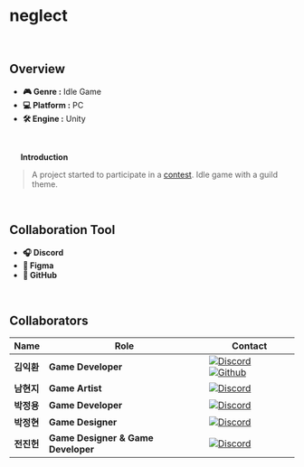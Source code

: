 # neglect
<br>

## Overview
- **🎮 Genre :** Idle Game
- **💻 Platform :** PC
- **🛠 Engine :** Unity
<br>

&nbsp;&nbsp;&nbsp;&nbsp; **Introduction**
> A project started to participate in a [contest](https://mandlemandle.com/promote/ten-minutes-game-contest2). Idle game with a guild theme.</p>
<br>

## Collaboration Tool
- **🎧 Discord** 
- **🎨 Figma**
- **🐙 GitHub** 
<br>

## Collaborators  

| **Name** | **Role** | **Contact** |
|----------|----------|-----------|
| **김익환** | **Game Developer**	| [![Discord](https://img.shields.io/badge/discord-333333.svg?&style=for-the-badge&logo=discord&logoColor=D9E6F2)](https://www.discord.com/users/395463256694587392) [![Github](https://img.shields.io/badge/github-333333.svg?&style=for-the-badge&logo=github&logoColor=D9E6F2)](https://github.com/Kimighwan) |
| **남현지** | **Game Artist** | [![Discord](https://img.shields.io/badge/discord-333333.svg?&style=for-the-badge&logo=discord&logoColor=D9E6F2)](https://www.discord.com/users/407762621530374145) |
| **박정용** | **Game Developer** | [![Discord](https://img.shields.io/badge/discord-333333.svg?&style=for-the-badge&logo=discord&logoColor=D9E6F2)](https://www.discord.com/users/1101325443761713232) |
| **박정현** | **Game Designer** | [![Discord](https://img.shields.io/badge/discord-333333.svg?&style=for-the-badge&logo=discord&logoColor=D9E6F2)](https://www.discord.com/users/1024677913569800303) |
| **전진헌** | **Game Designer & Game Developer**  | [![Discord](https://img.shields.io/badge/discord-333333.svg?&style=for-the-badge&logo=discord&logoColor=D9E6F2)](https://www.discord.com/users/511474783582421003) |
